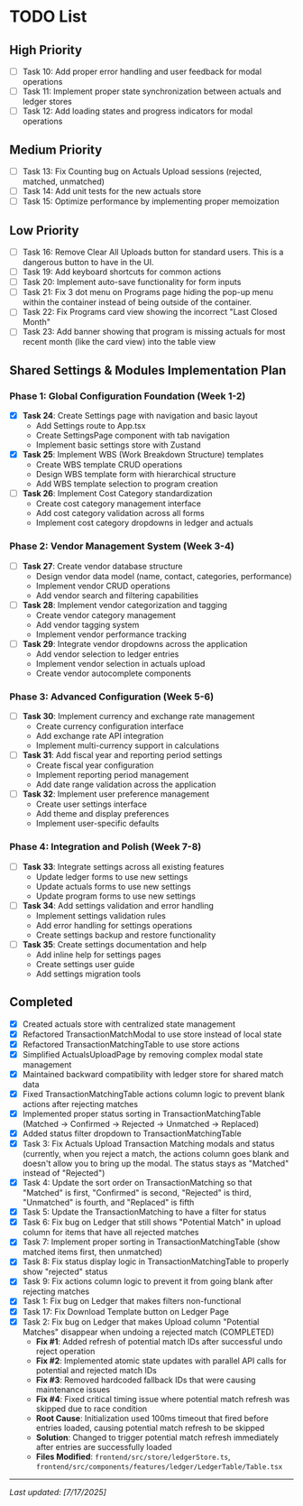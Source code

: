 # TODO List

## High Priority
- [ ] Task 10: Add proper error handling and user feedback for modal operations
- [ ] Task 11: Implement proper state synchronization between actuals and ledger stores
- [ ] Task 12: Add loading states and progress indicators for modal operations 

## Medium Priority
- [ ] Task 13: Fix Counting bug on Actuals Upload sessions (rejected, matched, unmatched)
- [ ] Task 14: Add unit tests for the new actuals store
- [ ] Task 15: Optimize performance by implementing proper memoization

## Low Priority
- [ ] Task 16: Remove Clear All Uploads button for standard users. This is a dangerous button to have in the UI.
- [ ] Task 19: Add keyboard shortcuts for common actions
- [ ] Task 20: Implement auto-save functionality for form inputs
- [ ] Task 21: Fix 3 dot menu on Programs page hiding the pop-up menu within the container instead of being outside of the container.
- [ ] Task 22: Fix Programs card view showing the incorrect "Last Closed Month"
- [ ] Task 23: Add banner showing that program is missing actuals for most recent month (like the card view) into the table view

## Shared Settings & Modules Implementation Plan

### Phase 1: Global Configuration Foundation (Week 1-2)
- [x] **Task 24**: Create Settings page with navigation and basic layout
  - Add Settings route to App.tsx
  - Create SettingsPage component with tab navigation
  - Implement basic settings store with Zustand
- [x] **Task 25**: Implement WBS (Work Breakdown Structure) templates
  - Create WBS template CRUD operations
  - Design WBS template form with hierarchical structure
  - Add WBS template selection to program creation
- [ ] **Task 26**: Implement Cost Category standardization
  - Create cost category management interface
  - Add cost category validation across all forms
  - Implement cost category dropdowns in ledger and actuals

### Phase 2: Vendor Management System (Week 3-4)
- [ ] **Task 27**: Create vendor database structure
  - Design vendor data model (name, contact, categories, performance)
  - Implement vendor CRUD operations
  - Add vendor search and filtering capabilities
- [ ] **Task 28**: Implement vendor categorization and tagging
  - Create vendor category management
  - Add vendor tagging system
  - Implement vendor performance tracking
- [ ] **Task 29**: Integrate vendor dropdowns across the application
  - Add vendor selection to ledger entries
  - Implement vendor selection in actuals upload
  - Create vendor autocomplete components

### Phase 3: Advanced Configuration (Week 5-6)
- [ ] **Task 30**: Implement currency and exchange rate management
  - Create currency configuration interface
  - Add exchange rate API integration
  - Implement multi-currency support in calculations
- [ ] **Task 31**: Add fiscal year and reporting period settings
  - Create fiscal year configuration
  - Implement reporting period management
  - Add date range validation across the application
- [ ] **Task 32**: Implement user preference management
  - Create user settings interface
  - Add theme and display preferences
  - Implement user-specific defaults

### Phase 4: Integration and Polish (Week 7-8)
- [ ] **Task 33**: Integrate settings across all existing features
  - Update ledger forms to use new settings
  - Update actuals forms to use new settings
  - Update program forms to use new settings
- [ ] **Task 34**: Add settings validation and error handling
  - Implement settings validation rules
  - Add error handling for settings operations
  - Create settings backup and restore functionality
- [ ] **Task 35**: Create settings documentation and help
  - Add inline help for settings pages
  - Create settings user guide
  - Add settings migration tools

## Completed
- [x] Created actuals store with centralized state management
- [x] Refactored TransactionMatchModal to use store instead of local state
- [x] Refactored TransactionMatchingTable to use store actions
- [x] Simplified ActualsUploadPage by removing complex modal state management
- [x] Maintained backward compatibility with ledger store for shared match data
- [x] Fixed TransactionMatchingTable actions column logic to prevent blank actions after rejecting matches
- [x] Implemented proper status sorting in TransactionMatchingTable (Matched → Confirmed → Rejected → Unmatched → Replaced)
- [x] Added status filter dropdown to TransactionMatchingTable
- [x] Task 3: Fix Actuals Upload Transaction Matching modals and status (currently, when you reject a match, the actions column goes blank and doesn't allow you to bring up the modal. The status stays as "Matched" instead of "Rejected")
- [x] Task 4: Update the sort order on TransactionMatching so that "Matched" is first, "Confirmed" is second, "Rejected" is third, "Unmatched" is fourth, and "Replaced" is fifth
- [x] Task 5: Update the TransactionMatching to have a filter for status
- [x] Task 6: Fix bug on Ledger that still shows "Potential Match" in upload column for items that have all rejected matches
- [x] Task 7: Implement proper sorting in TransactionMatchingTable (show matched items first, then unmatched)
- [x] Task 8: Fix status display logic in TransactionMatchingTable to properly show "rejected" status
- [x] Task 9: Fix actions column logic to prevent it from going blank after rejecting matches
- [x] Task 1: Fix bug on Ledger that makes filters non-functional
- [x] Task 17: Fix Download Template button on Ledger Page
- [x] Task 2: Fix bug on Ledger that makes Upload column "Potential Matches" disappear when undoing a rejected match (COMPLETED)
  - **Fix #1**: Added refresh of potential match IDs after successful undo reject operation
  - **Fix #2**: Implemented atomic state updates with parallel API calls for potential and rejected match IDs
  - **Fix #3**: Removed hardcoded fallback IDs that were causing maintenance issues
  - **Fix #4**: Fixed critical timing issue where potential match refresh was skipped due to race condition
  - **Root Cause**: Initialization used 100ms timeout that fired before entries loaded, causing potential match refresh to be skipped
  - **Solution**: Changed to trigger potential match refresh immediately after entries are successfully loaded
  - **Files Modified**: `frontend/src/store/ledgerStore.ts`, `frontend/src/components/features/ledger/LedgerTable/Table.tsx`

---
*Last updated: [7/17/2025]* 
